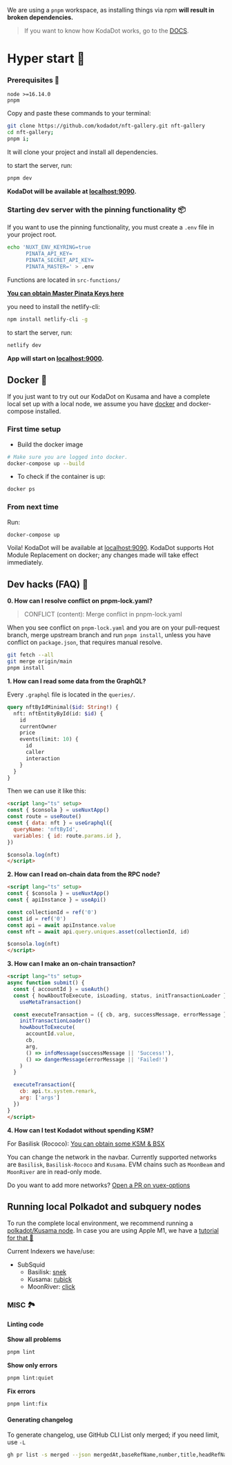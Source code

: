 We are using a `pnpm` workspace, as installing things via npm **will result in broken dependencies.**

> If you want to know how KodaDot works, go to the [DOCS](https://docs.kodadot.xyz/).

# Hyper start 🚀

### Prerequisites 🎒

```MD
node >=16.14.0
pnpm
```

Copy and paste these commands to your terminal:

```bash
git clone https://github.com/kodadot/nft-gallery.git nft-gallery
cd nft-gallery;
pnpm i;
```

It will clone your project and install all dependencies.

to start the server, run:

```bash
pnpm dev
```

**KodaDot will be available at [localhost:9090](http://localhost:9090).**

### Starting dev server with the pinning functionality 📦

If you want to use the pinning functionality, you must create a `.env` file in your project root.

```bash
echo 'NUXT_ENV_KEYRING=true
      PINATA_API_KEY=
      PINATA_SECRET_API_KEY=
      PINATA_MASTER=' > .env
```

Functions are located in `src-functions/`

**[You can obtain Master Pinata Keys here](https://app.pinata.cloud/keys)**

you need to install the netlify-cli:

```bash
npm install netlify-cli -g
```

to start the server, run:

```bash
netlify dev
```

**App will start on [localhost:9000](http://localhost:9000).**

## Docker 🐳

If you just want to try out our KodaDot on Kusama and have a complete local set up with a local node, we assume you have [docker](https://docs.docker.com/get-docker/) and docker-compose installed.

### First time setup

- Build the docker image
```bash
# Make sure you are logged into docker.
docker-compose up --build
```

- To check if the container is up:
```bash
docker ps
```

### From next time

Run:
```bash
docker-compose up
```

Voila! KodaDot will be available at [localhost:9090](http://localhost:9090).
KodaDot supports Hot Module Replacement on docker; any changes made will take effect immediately.

## Dev hacks (FAQ) 🦇

**0. How can I resolve conflict on pnpm-lock.yaml?**

> CONFLICT (content): Merge conflict in pnpm-lock.yaml

When you see conflict on `pnpm-lock.yaml` and you are on your pull-request branch, merge upstream branch and run `pnpm install`, unless you have conflict on `package.json`, that requires manual resolve.

```bash
git fetch --all
git merge origin/main
pnpm install
```

**1. How can I read some data from the GraphQL?**

Every `.graphql` file is located in the `queries/`.

```graphql
query nftByIdMinimal($id: String!) {
  nft: nftEntityById(id: $id) {
    id
    currentOwner
    price
    events(limit: 10) {
      id
      caller
      interaction
    }
  }
}
```

Then we can use it like this:

```html
<script lang="ts" setup>
const { $consola } = useNuxtApp()
const route = useRoute()
const { data: nft } = useGraphql({
  queryName: 'nftById',
  variables: { id: route.params.id },
})

$consola.log(nft)
</script>
```

**2. How can I read on-chain data from the RPC node?**

```html
<script lang="ts" setup>
const { $consola } = useNuxtApp()
const { apiInstance } = useApi()

const collectionId = ref('0')
const id = ref('0')
const api = await apiInstance.value
const nft = await api.query.uniques.asset(collectionId, id)

$consola.log(nft)
</script>
```

**3. How can I make an on-chain transaction?**

```html
<script lang="ts" setup>
async function submit() {
  const { accountId } = useAuth()
  const { howAboutToExecute, isLoading, status, initTransactionLoader } =
    useMetaTransaction()

  const executeTransaction = ({ cb, arg, successMessage, errorMessage }) => {
    initTransactionLoader()
    howAboutToExecute(
      accountId.value,
      cb,
      arg,
      () => infoMessage(successMessage || 'Success!'),
      () => dangerMessage(errorMessage || 'Failed!')
    )
  }

  executeTransaction({
    cb: api.tx.system.remark,
    arg: ['args']
  })
}
</script>
```

**4. How can I test Kodadot without spending KSM?**

For Basilisk (Rococo):
[You can obtain some KSM & BSX](https://discord.com/channels/840514076538830888/881839877140930630)

You can change the network in the navbar.
Currently supported networks are `Basilisk`, `Basilisk-Rococo` and `Kusama`.
EVM chains such as `MoonBeam` and `MoonRiver` are in read-only mode.

Do you want to add more networks? [Open a PR on vuex-options](https://github.com/kodadot/packages)

## Running local Polkadot and subquery nodes

To run the complete local environment, we recommend running a [polkadot/Kusama node](https://github.com/paritytech/polkadot).
In case you are using Apple M1, we have a [tutorial for that 🍏 ](https://vikiival.medium.com/run-substrate-on-apple-m1-a2699743fae8)

Current Indexers we have/use:

- SubSquid
  - Basilisk: [snek](https://github.com/kodadot/snek)
  - Kusama: [rubick](https://github.com/kodadot/rubick)
  - MoonRiver: [click](https://github.com/kodadot/click)

### MISC 🏞

#### Linting code

**Show all problems**

```bash
pnpm lint
```

**Show only errors**

```bash
pnpm lint:quiet
```

**Fix errors**

```bash
pnpm lint:fix
```

#### Generating changelog

To generate changelog, use GitHub CLI
List only merged; if you need limit, use `-L`

```bash
gh pr list -s merged --json mergedAt,baseRefName,number,title,headRefName -B main -L 37 | jq -r '.[] | .number, .title' | sed '/^[0-9]/{N; s/\n/ /;}'
```
